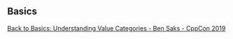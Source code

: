 ## Basics
[Back to Basics: Understanding Value Categories - Ben Saks - CppCon 2019](https://youtu.be/XS2JddPq7GQ?si=KBUvhykFAElzeWtE)
